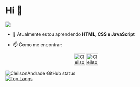 # Hi :metal:

![](https://komarev.com/ghpvc/?username=cleilsonandrade&style=flat-square&color=blue)

- 🌱 Atualmente estou aprendendo <b>HTML, CSS e JavaScript</b>

<!--
**CleilsonAndrade/CleilsonAndrade** is a ✨ _special_ ✨ repository because its `README.md` (this file) appears on your GitHub profile.

Here are some ideas to get you started:

- 🔭 I’m currently working on ...
- 🌱 I’m currently learning ...
- 👯 I’m looking to collaborate on ...
- 🤔 I’m looking for help with ...
- 💬 Ask me about ...
- 📫 How to reach me: ...
- 😄 Pronouns: ...
- ⚡ Fun fact: ...
-->

- 📫 Como me encontrar:
<p align="center">
  <span>
    <a href="https://www.linkedin.com/in/cleilson-andrade/" target="_blank" title="Perfil LinkedIn"><img src="https://cdn.jsdelivr.net/npm/simple-icons@3.0.1/icons/linkedin.svg" alt="CleilsonAndrade" height="36" width="36" /></a>
    <a href="https://app.rocketseat.com.br/me/cleilson-andrade" target="_blank" title="Perfil Rocketseat"><img src="https://app.rocketseat.com.br/favicon.png" alt="CleilsonAndrade" height="36" width="36" /></a>
  </span>
</p>

![CleilsonAndrade GitHub status](https://github-readme-stats.vercel.app/api?username=cleilsonandrade&show_icons=true)
<br>
[![Top Langs](https://github-readme-stats.vercel.app/api/top-langs/?username=cleilsonandrade)](https://github.com/anuraghazra/github-readme-stats)

